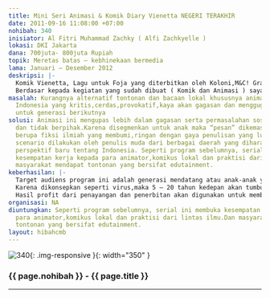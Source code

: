 ```yaml
---
title: Mini Seri Animasi & Komik Diary Vienetta NEGERI TERAKHIR
date: 2011-09-16 11:08:00 +07:00
nohibah: 340
inisiator: Al Fitri Muhammad Zachky ( Alfi Zachkyelle )
lokasi: DKI Jakarta
dana: 700juta- 800juta Rupiah
topik: Meretas batas – kebhinekaan bermedia
lama: Januari – Desember 2012
deskripsi: |-
  Komik Vienetta, Lagu untuk Foja yang diterbitkan oleh Koloni,M&C! Gramedia ini memotret dinamika sosial di kaki Gunung Foja Papua dengan seribu satu permasalahannya. komik ini dikemas dengan bahasa visual yang lugas dan aktual.Melalui karakter Vienetta,seorang siswi smp dan bandnya,komik ini berusaha mengkomunikasikan perbedaan antara “maju” dan “tertinggal”.Tahun 2009,Vienetta kemudian diangkat menjadi serial animasi TV oleh Trans7 sebanyak 13 episode berjudul VATALLA Sang Pelindung. Konsepnya berkembang menjadi tempat menyampaikan gagasan-gagasan baru tentang Indonesia untuk generasi mendatang. Program yang telah tayang pada akhir tahun lalu ternyata mendapat respon positif khususnya untuk segmen tween (usia 9 – 14 tahun ) dengan hasil share cukup baik.
  Berdasar kepada kegiatan yang sudah dibuat ( Komik dan Animasi ) saya melihat media televisi dan buku sangat efektif dan efisien sebagai alat “penyebar” gagasan,saya kemudian mengkonsep sebuah Program lanjutan yang didasari oleh karakter terdahulu bernama VIENETTA. Program berupa mini seri animasi TV berjudul Diary Vienetta NEGERI TERAKHIR sebanyak 9 episode ( 18menit/episode ) yang akan ditayangkan di televisi dan Komik berjudul VIENETTA setebal 150 halaman yang akan diterbitkan oleh penerbit lokal.
masalah: Kurangnya alternatif tontonan dan bacaan lokal khususnya animasi dan komik
  Indonesia yang kritis,cerdas,provokatif,kaya akan gagasan dan menggugah inspirasi
  untuk generasi berikutnya
solusi: Animasi ini mengupas lebih dalam gagasan serta permasalahan sosial yang aktual,objektif
  dan tidak berpihak.Karena disegmenkan untuk anak maka “pesan” dikemas secara “candy”
  berupa fiksi ilmiah yang membumi,ringan dengan gaya penulisan yang lugas.Penulisan
  scenario dilakukan oleh penulis muda dari berbagai daerah yang diharapkan muncul
  perspektif baru tentang Indonesia. Seperti program sebelumnya, serial ini membuka
  kesempatan kerja kepada para animator,komikus lokal dan praktisi dari lintas ilmu.Dan
  masyarakat mendapat tontonan yang bersifat edutainment.
keberhasilan: |-
  Target audiens program ini adalah generasi mendatang atau anak-anak yang saat ini menikmati Ben10,Avatar dsb.Program ini diharapkan menjadi media alternatif yang mampu mengajak anak-anak Indonesia berfikir kritis,cerdas,mandiri,bertanggung jawab dan inovatif yang nantinya akan ikut serta mengelola bangsa ini.Dan juga mampu memahami nilai-nilai “tersembunyi” di dalam kearifan lokal.
  Karena dikonsepkan seperti virus,maka 5 – 20 tahun kedepan akan tumbuh banyak tontonan animasi Indonesia yang kritis,cerdas dan provokatif yang diharapkan bisa menginspirasi generasi berikutnya.Dan program ini akan berkesinambungan secara gagasan untuk generasi satu ke generasi berikutnya.
  Hasil profit dari penayangan dan penerbitan akan digunakan untuk membuat serta mengembangkan program animasi dan komik baru bagi animator dan komikus muda generasi berikutnya serta pengkaderan di dalam jaringan komunitas komik dan animasi Indonesia.
organisasi: NA
diuntungkan: Seperti program sebelumnya, serial ini membuka kesempatan kerja kepada
  para animator,komikus lokal dan praktisi dari lintas ilmu.Dan masyarakat mendapat
  tontonan yang bersifat edutainment.
layout: hibahcmb
---
```


![340](/static/img/hibahcmb/340.png){: .img-responsive }{: width="350" }

### {{ page.nohibah }} - {{ page.title }}

---
